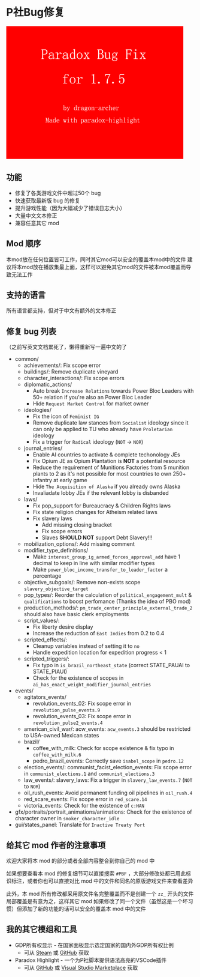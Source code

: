 # P社Bug修复

![Thumbnail](thumbnail.png)

## 功能

- 修复了各类游戏文件中超过50个 bug
- 快速获取最新版 bug 的修复
- 提升游戏性能（因为大幅减少了错误日志大小）
- 大量中文文本修正
- 兼容任意其它 mod

## Mod 顺序

本mod放在任何位置皆可工作，同时其它mod可以安全的覆盖本mod中的文件
建议将本mod放在播放集最上面，这样可以避免其它mod的文件被本mod覆盖而导致无法工作

## 支持的语言

所有语言都支持，但对于中文有额外的文本修正

## 修复 bug 列表

（之前写英文文档累死了，懒得重新写一遍中文的了

- common/
  - achievements/: Fix scope error
  - buildings/: Remove duplicate vineyard
  - character_interactions/: Fix scope errors
  - diplomatic_actions/
    - Auto break `Increase Relations` towards Power Bloc Leaders with 50+ relation if you're also an Power Bloc Leader
    - Hide `Request Market Control` for market owner
  - ideologies/
    - Fix the icon of `Feminist IG`
    - Remove duplicate law stances from `Socialist` ideology since it can only be applied to TU who already have `Proletarian` ideology
    - Fix a trigger for `Radical` ideology (`NOT` -> `NOR`)
  - journal_entries/
    - Enable AI countries to activate & complete techonology JEs
    - Fix Opium JE as Opium Plantation is **NOT** a potential resource
    - Reduce the requirement of Munitions Factories from 5 munition plants to 2 as it's not possible for most countries to own 250+ infantry at early game
    - Hide `The Acquisition of Alaska` if you already owns Alaska
    - Invaliadate lobby JEs if the relevant lobby is disbanded
  - laws/
    - Fix pop_support for Bureaucracy & Children Rights laws
    - Fix state religion changes for Atheism related laws
    - Fix slavery laws
      - Add missing closing bracket
      - Fix scope errors
      - Slaves **SHOULD NOT** support Debt Slavery!!!
  - mobilization_options/: Add missing comment
  - modifier_type_definitions/
    - Make `interest_group_ig_armed_forces_approval_add` have 1 decimal to keep in line with similar modifier types
    - Make `power_bloc_income_transfer_to_leader_factor` a percentage
  - objective_subgoals/: Remove non-exists scope `slavery_objective_target`
  - pop_types/: Reorder the calculation of `political_engagement_mult` & `qualifications` to boost perfomance (Thanks the idea of PBO mod)
  - production_methods/: `pm_trade_center_principle_external_trade_2` should also have basic clerk employments
  - script_values/:
    - Fix liberty desire display
    - Increase the reduction of `East Indies` from 0.2 to 0.4
  - scripted_effects/:
    - Cleanup variables instead of setting it to `no`
    - Handle expedition location for expedition progress < 1
  - scripted_triggers/:
    - Fix typo in `is_brazil_northeast_state` (correct STATE_PAUAI to STATE_PIAUI)
    - Check for the existence of scopes in `ai_has_enact_weight_modifier_journal_entries`
- events/
  - agitators_events/
    - revolution_events_02: Fix scope error in `revolution_pulse_events.9`
    - revolution_events_03: Fix scope error in `revolution_pulse2_events.4`
  - american_civil_war/: acw_events: `acw_events.3` should be restricted to USA-owned Mexican states
  - brazil/
    - coffee_with_milk: Check for scope existence & fix typo in `coffee_with_milk.6`
    - pedro_brazil_events: Correctly save `isabel_scope` in `pedro.12`
  - election_events/: communist_facist_election_events: Fix scope error in `communist_elections.1` and `communist_elections.3`
  - law_events/: slavery_laws: Fix a trigger in `slavery_law_events.7` (`NOT` to `NOR`)
  - oil_rush_events: Avoid permanent funding oil pipelines in `oil_rush.4`
  - red_scare_events: Fix scope error in `red_scare.14`
  - victoria_events: Check for the existence of `c:HAN`
- gfx/portraits/portrait_animations/animations: Check for the existence of character owner in `smoker_character_idle`
- gui/states_panel: Translate for `Inactive Treaty Port`

## 给其它 mod 作者的注意事项

欢迎大家将本 mod 的部分或者全部内容整合到你自己的 mod 中

如果想要查看本 mod 的修复细节可以直接搜索 `#PBF` ，大部分修改处都已用此标识标注，或者你也可以直接对比 mod 中的文件和同名的原版游戏文件来查看差异

此外，本 mod 所有修改都采用原文件名完整覆盖而不是创建一个 `zz_` 开头的文件局部覆盖是有意为之，这样其它 mod 如果修改了同一个文件（虽然这是一个坏习惯）但添加了新的功能的话可以安全的覆盖本 mod 中的文件

## 我的其它模组和工具

- GDP所有权显示 - 在国家面板显示选定国家的国内外GDP所有权比例
  - 可从 [Steam](https://steamcommunity.com/sharedfiles/filedetails/?id=3290552216) 或 [GitHub](https://github.com/dragon-archer/vic3-mods/tree/main/GDP%20Ownership%20Display) 获取
- Paradox Highlight - 一个为P社脚本提供语法高亮的VSCode插件
  - 可从 [GitHub](https://github.com/dragon-archer/paradox-highlight) 或 [Visual Studio Marketplace](https://marketplace.visualstudio.com/items?itemName=dragon-archer.paradox-highlight) 获取
